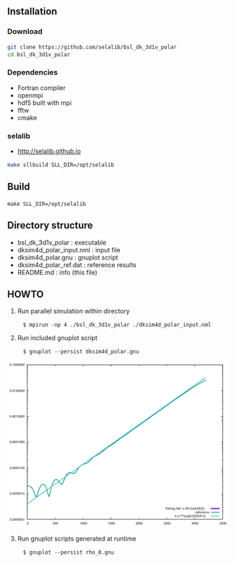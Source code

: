 ## Installation

### Download
```bash
git clone https://github.com/selalib/bsl_dk_3d1v_polar
cd bsl_dk_3d1v_polar
```

### Dependencies

   - Fortran compiler
   - openmpi
   - hdf5 built with mpi
   - fftw
   - cmake

### selalib

   - http://selalib.github.io
   
   ```bash
   make sllbuild SLL_DIR=/opt/selalib
   ```
   
## Build

```
make SLL_DIR=/opt/selalib
```

## Directory structure

  - bsl_dk_3d1v_polar         : executable
  - dksim4d_polar_input.nml   : input file
  - dksim4d_polar.gnu         : gnuplot script
  - dksim4d_polar_ref.dat     : reference results
  - README.md                 : info (this file)

## HOWTO

  1. Run parallel simulation within directory
  ~~~
       $ mpirun -np 4 ./bsl_dk_3d1v_polar ./dksim4d_polar_input.nml
  ~~~
  
  2. Run included gnuplot script
  ~~~
       $ gnuplot --persist dksim4d_polar.gnu
  ~~~

![thdiag](thdiag.svg)
  
  3. Run gnuplot scripts generated at runtime
  ~~~
       $ gnuplot --persist rho_0.gnu
  ~~~
  
